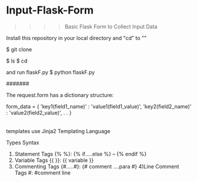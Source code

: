 # Input-Flask-Form
>>>>    Basic Flask Form to Collect Input Data

Install this repository in your local directory and "cd" to ""

  $ git clone

  $ ls
  $ cd




and run flaskF.py
  $ python flaskF.py

#######

The request.form has a dictionary structure:

form_data = {
'key1(field1_name)' : 'value1(field1_value)',
'key2(field2_name)' : 'value2(field2_value)',
.
.
}


######

templates use Jinja2 Templating Language

Types	                Syntax

1) Statement Tags	{% %}: {% if…..else %} – {% endif %}
2) Variable Tags	{{ }}: {{ variable }}
3) Commenting Tags	{#…..#}: {# comment ….para #}
4)Line Comment Tags	#: #comment line
